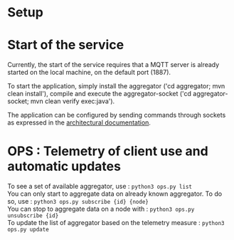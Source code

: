 # Setup

# Start of the service
Currently, the start of the service requires that a MQTT server is already started on the local machine, on the default port (1887).

To start the application, simply install the aggregator ('cd aggregator; mvn clean install'), compile and execute the aggregator-socket ('cd aggregator-socket; mvn clean verify exec:java').

The application can be configured by sending commands through sockets as expressed in the [architectural documentation](https://log680-20193-15.logti.etsmtl.ca/plugins/docman/download/6]).

# OPS : Telemetry of client use and automatic updates
To see a set of available aggregator, use : `python3 ops.py list  `  
You can only start to aggregate data on already known aggregator. To do so, use : `python3 ops.py subscribe {id} {node}`  
You can stop to aggregate data on a node with : `python3 ops.py unsubscribe {id}`  
To update the list of aggregator based on the telemetry measure : `python3 ops.py update`
